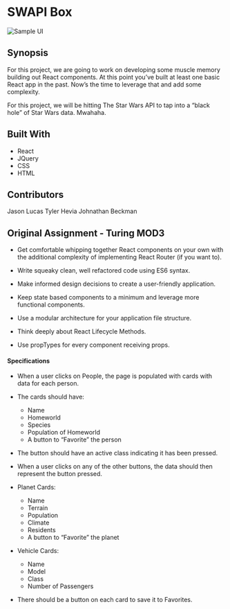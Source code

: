 # SWAPI Box

![Sample UI](https://media.giphy.com/media/GDXC4np9Gv7aM/giphy.gif)

## Synopsis
For this project, we are going to work on developing some muscle memory building out React components. At this point you’ve built at least one basic React app in the past. Now’s the time to leverage that and add some complexity.

For this project, we will be hitting The Star Wars API to tap into a “black hole” of Star Wars data. Mwahaha.


## Built With
* React
* JQuery
* CSS
* HTML

## Contributors

Jason Lucas
Tyler Hevia
Johnathan Beckman

## Original Assignment - Turing MOD3

* Get comfortable whipping together React components on your own with the additional complexity of implementing React Router (if you want to).

* Write squeaky clean, well refactored code using ES6 syntax.

* Make informed design decisions to create a user-friendly application.

* Keep state based components to a minimum and leverage more functional components.

* Use a modular architecture for your application file structure.

* Think deeply about React Lifecycle Methods.

* Use propTypes for every component receiving props.

#### Specifications

* When a user clicks on People, the page is populated with cards with data for each person.
* The cards should have:
  * Name
  * Homeworld
  * Species
  * Population of Homeworld
  * A button to “Favorite” the person

* The button should have an active class indicating it has been pressed.

* When a user clicks on any of the other buttons, the data should then represent the button pressed.

* Planet Cards:
  * Name
  * Terrain
  * Population
  * Climate
  * Residents
  * A button to “Favorite” the planet

* Vehicle Cards:
  * Name
  * Model
  * Class
  * Number of Passengers

* There should be a button on each card to save it to Favorites.
